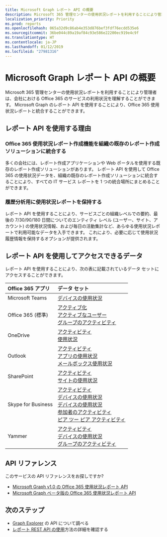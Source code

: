```yaml
---
title: Microsoft Graph レポート API の概要
description: Microsoft 365 管理センターの使用状況レポートを利用することにより管理者は、会社における Office 365 のサービスの利用状況を理解することができます。 Microsoft Graph のレポート API を使用することにより、Office 365 使用状況レポートと統合することができます。
localization_priority: Priority
ms.prod: reports
ms.openlocfilehash: 065a32d9c86ab4e353d876bef3fdf76ecdd535e6
ms.sourcegitcommit: 36be044c89a19af84c93e586e22200ec919e4c9f
ms.translationtype: HT
ms.contentlocale: ja-JP
ms.lasthandoff: 01/12/2019
ms.locfileid: "27981316"
---
```

# <a name="microsoft-graph-reports-api-overview"></a>Microsoft Graph レポート API の概要

Microsoft 365 管理センターの使用状況レポートを利用することにより管理者は、会社における Office 365 のサービスの利用状況を理解することができます。 Microsoft Graph のレポート API を使用することにより、Office 365 使用状況レポートと統合することができます。

## <a name="why-use-the-reports-api"></a>レポート API を使用する理由

### <a name="integrate-office-365-usage-reporting-into-your-organizations-existing-reporting-solution"></a>Office 365 使用状況レポート作成機能を組織の既存のレポート作成ソリューションに統合する
多くの会社には、レポート作成アプリケーションや Web ポータルを使用する既存のレポート作成ソリューションがあります。 レポート API を使用して Office 365 の使用状況データを、組織の既存のレポート作成ソリューションに統合することにより、すべての IT サービス レポートを 1 つの統合場所にまとめることができます。  

### <a name="retain-usage-reports-for-historical-analysis"></a>履歴分析用に使用状況レポートを保持する
レポート API を使用することにより、サービスごとの組織レベルでの要約、最後の 7/30/90/180 日間についてのエンティティ レベル (ユーザー、サイト、アカウント) の使用状況情報、および毎日の活動集計など、あらゆる使用状況レポートで利用可能なデータを入手できます。 これにより、必要に応じて使用状況履歴情報を保持するオプションが提供されます。

## <a name="what-data-can-i-access-by-using-the-reports-api"></a>レポート API を使用してアクセスできるデータ

レポート API を使用することにより、次の表に記載されているデータ セットにアクセスすることができます。

|Office 365 アプリ|データ セット|
|:--------|:--------|
|Microsoft Teams|[デバイスの使用状況](/graph/api/resources/microsoft-teams-device-usage-reports?view=graph-rest-1.0)<br/>|[ユーザー アクティビティ](/graph/api/resources/microsoft-teams-user-activity-reports?view=graph-rest-1.0)|
|Office 365 (標準) |[アクティブ化](/graph/api/resources/office-365-activations-reports?view=graph-rest-1.0)<br/>[アクティブなユーザー](/graph/api/resources/office-365-active-users-reports?view=graph-rest-1.0)<br/>[グループのアクティビティ](/graph/api/resources/office-365-groups-activity-reports?view=graph-rest-1.0)|
|OneDrive |[アクティビティ](/graph/api/resources/onedrive-activity-reports?view=graph-rest-1.0)<br/>[使用状況](/graph/api/resources/onedrive-usage-reports?view=graph-rest-1.0)|
|Outlook|[アクティビティ](/graph/api/resources/email-activity-reports?view=graph-rest-1.0)<br/>[アプリの使用状況](/graph/api/resources/email-app-usage-reports?view=graph-rest-1.0)<br/>[メールボックス使用状況](/graph/api/resources/mailbox-usage-reports?view=graph-rest-1.0)|
|SharePoint |[アクティビティ](/graph/api/resources/sharepoint-activity-reports?view=graph-rest-1.0)<br/>[サイトの使用状況](/graph/api/resources/sharepoint-site-usage-reports?view=graph-rest-1.0)|
|Skype for Business |[アクティビティ](/graph/api/resources/skype-for-business-activity-reports?view=graph-rest-1.0)<br/>[デバイスの使用状況](/graph/api/resources/skype-for-business-device-usage-reports?view=graph-rest-1.0)<br/>[デバイスの使用状況](/graph/api/resources/skype-for-business-device-usage-reports?view=graph-rest-1.0)<br/>[参加者のアクティビティ](/graph/api/resources/skype-for-business-participant-activity-reports?view=graph-rest-1.0)<br/>[ピア ツー ピア アクティビティ](/graph/api/resources/skype-for-business-peer-to-peer-activity?view=graph-rest-1.0)|
|Yammer |[アクティビティ](/graph/api/resources/yammer-activity-reports?view=graph-rest-1.0)<br/>[デバイスの使用状況](/graph/api/resources/yammer-device-usage-reports?view=graph-rest-1.0)<br/>[グループのアクティビティ](/graph/api/resources/yammer-groups-activity-reports?view=graph-rest-1.0)|

## <a name="api-reference"></a>API リファレンス
このサービスの API リファレンスをお探しですか?

- [Microsoft Graph v1.0 の Office 365 使用状況レポート API](/graph/api/resources/report?view=graph-rest-1.0)
- [Microsoft Graph ベータ版の Office 365 使用状況レポート API](/graph/api/resources/report?view=graph-rest-beta)

## <a name="next-steps"></a>次のステップ

* [Graph Explorer](https://developer.microsoft.com/graph/graph-explorer) の API について調べる
* [レポート REST API の使用](/graph/api/resources/report?view=graph-rest-1.0)方法の詳細を確認する

